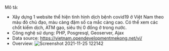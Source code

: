 Mô tả:
+ Xây dựng 1 website thể hiện tình hình dịch bệnh covid19 ở Việt Nam theo màu đỏ chủ đạo, màu càng đậm số ca mắc càng cao. Có thể xem các chốt kiểm dịch, ATM gạo, siêu thị 0 đồng ở trong nước.
+ Công nghệ sử dụng: PHP, Posgresql, Geoserver, Ajax
+ Data source: https://vietnam.opendevelopmentmekong.net/vi/
+ Overview: ![Screenshot 2021-11-25 122142](https://user-images.githubusercontent.com/47328381/143384233-c0c3f6bf-0299-4cb9-acf7-dfb56b02f753.jpg)

